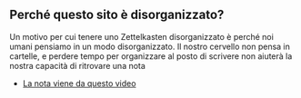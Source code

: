 ## Perché questo sito è disorganizzato?

Un motivo per cui tenere uno Zettelkasten disorganizzato è perché noi umani pensiamo in un modo disorganizzato. Il nostro cervello non pensa in cartelle, e perdere tempo per organizzare al posto di scrivere non aiuterà la nostra capacità di ritrovare una nota

- [La nota viene da questo video](https://www.youtube.com/watch?v=DqUYu8t_wFM&pp=ygUTemV0dGVsa2FzdGVuIDEgeWVhcg%3D%3D)

